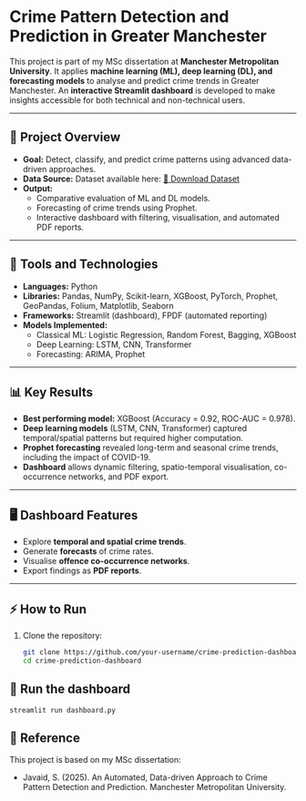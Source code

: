 # Crime Pattern Detection and Prediction in Greater Manchester

This project is part of my MSc dissertation at **Manchester Metropolitan University**. It applies **machine learning (ML), deep learning (DL), and forecasting models** to analyse and predict crime trends in Greater Manchester. An **interactive Streamlit dashboard** is developed to make insights accessible for both technical and non-technical users.  

---

## 🚀 Project Overview
- **Goal:** Detect, classify, and predict crime patterns using advanced data-driven approaches.  
- **Data Source:** Dataset available here: [📂 Download Dataset](https://stummuac-my.sharepoint.com/:f:/g/personal/24836279_stu_mmu_ac_uk/EjkBEu44WtJAqYaHHkLjWggBnrSyGF2UVvzUmjAFxyUVeQ?e=7G6gra)  
- **Output:**  
  - Comparative evaluation of ML and DL models.  
  - Forecasting of crime trends using Prophet.  
  - Interactive dashboard with filtering, visualisation, and automated PDF reports.  

---

## 🧰 Tools and Technologies 
- **Languages:** Python  
- **Libraries:** Pandas, NumPy, Scikit-learn, XGBoost, PyTorch, Prophet, GeoPandas, Folium, Matplotlib, Seaborn  
- **Frameworks:** Streamlit (dashboard), FPDF (automated reporting)  
- **Models Implemented:**
  - Classical ML: Logistic Regression, Random Forest, Bagging, XGBoost  
  - Deep Learning: LSTM, CNN, Transformer  
  - Forecasting: ARIMA, Prophet  

---

## 📊 Key Results
- **Best performing model:** XGBoost (Accuracy = 0.92, ROC-AUC = 0.978).  
- **Deep learning models** (LSTM, CNN, Transformer) captured temporal/spatial patterns but required higher computation.  
- **Prophet forecasting** revealed long-term and seasonal crime trends, including the impact of COVID-19.  
- **Dashboard** allows dynamic filtering, spatio-temporal visualisation, co-occurrence networks, and PDF export.  

---

## 🖥️ Dashboard Features
- Explore **temporal and spatial crime trends**.  
- Generate **forecasts** of crime rates.  
- Visualise **offence co-occurrence networks**.  
- Export findings as **PDF reports**.  

---

## ⚡ How to Run
1. Clone the repository:
   ```bash
   git clone https://github.com/your-username/crime-prediction-dashboard.git
   cd crime-prediction-dashboard
   
## 📄 Run the dashboard
    streamlit run dashboard.py

## 📖 Reference
This project is based on my MSc dissertation:
 - Javaid, S. (2025). An Automated, Data-driven Approach to Crime Pattern Detection and Prediction. Manchester Metropolitan University.
